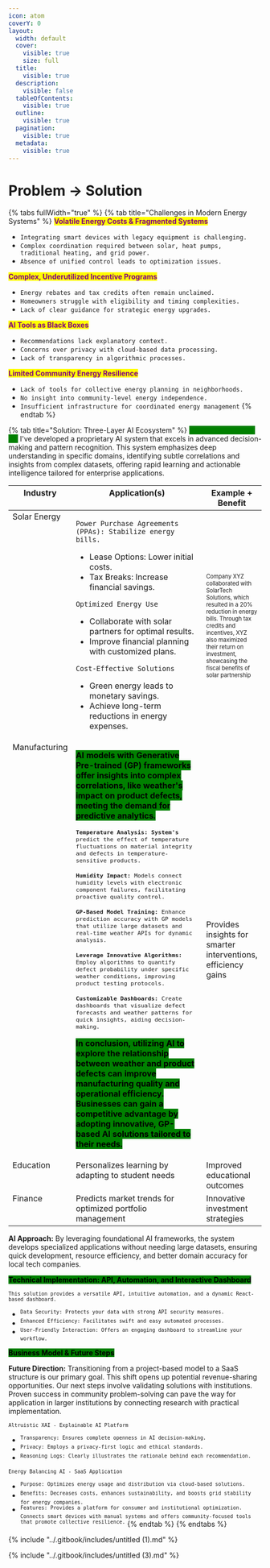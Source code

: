```yaml
---
icon: atom
coverY: 0
layout:
  width: default
  cover:
    visible: true
    size: full
  title:
    visible: true
  description:
    visible: false
  tableOfContents:
    visible: true
  outline:
    visible: true
  pagination:
    visible: true
  metadata:
    visible: true
---
```


# Problem -> Solution

{% tabs fullWidth="true" %}
{% tab title="Challenges in Modern Energy Systems" %}
<mark style="color:purple;">**Volatile Energy Costs & Fragmented Systems**</mark>

* `Integrating smart devices with legacy equipment is challenging.`
* `Complex coordination required between solar, heat pumps, traditional heating, and grid power.`
* `Absence of unified control leads to optimization issues.`

<mark style="color:purple;">**Complex, Underutilized Incentive Programs**</mark>

* `Energy rebates and tax credits often remain unclaimed.`
* `Homeowners struggle with eligibility and timing complexities.`
* `Lack of clear guidance for strategic energy upgrades.`

<mark style="color:purple;">**AI Tools as Black Boxes**</mark>

* `Recommendations lack explanatory context.`
* `Concerns over privacy with cloud-based data processing.`
* `Lack of transparency in algorithmic processes.`

<mark style="color:purple;">**Limited Community Energy Resilience**</mark>

* `Lack of tools for collective energy planning in neighborhoods.`
* `No insight into community-level energy independence.`
* `Insufficient infrastructure for coordinated energy management`
{% endtab %}

{% tab title="Solution: Three-Layer AI Ecosystem" %}
<mark style="color:green;background-color:green;">**Precision Semantic AI:**</mark> I've developed a proprietary AI system that excels in advanced decision-making and pattern recognition. This system emphasizes deep understanding in specific domains, identifying subtle correlations and insights from complex datasets, offering rapid learning and actionable intelligence tailored for enterprise applications.

<table data-full-width="false"><thead><tr><th valign="top">Industry</th><th width="800" valign="top">Application(s)</th><th data-hidden>Example + Benefit</th></tr></thead><tbody><tr><td valign="top">Solar Energy</td><td valign="top"><p><code>Power Purchase Agreements (PPAs): Stabilize energy bills.</code></p><ul><li>Lease Options: Lower initial costs.</li><li>Tax Breaks: Increase financial savings.</li></ul><p><code>Optimized Energy Use</code></p><ul><li>Collaborate with solar partners for optimal results.</li><li>Improve financial planning with customized plans.</li></ul><p><code>Cost-Effective Solutions</code></p><ul><li>Green energy leads to monetary savings.</li><li>Achieve long-term reductions in energy expenses.</li></ul></td><td><sup><sub>Company XYZ collaborated with SolarTech Solutions, which resulted in a 20% reduction in energy bills. Through tax credits and incentives, XYZ also maximized their return on investment, showcasing the fiscal benefits of solar partnership</sub></sup></td></tr><tr><td valign="top">Manufacturing</td><td valign="top"><p><mark style="background-color:green;"><strong>AI models with Generative Pre-trained (GP) frameworks offer insights into complex correlations, like weather's impact on product defects, meeting the demand for predictive analytics.</strong></mark></p><p></p><p><sup><strong><code>Temperature Analysis: System's</code></strong><code> </code><code>predict the effect of temperature fluctuations on material integrity and defects in temperature-sensitive products.</code></sup></p><p><sup><strong><code>Humidity Impact:</code></strong><code> </code><code>Models connect humidity levels with electronic component failures, facilitating proactive quality control.</code></sup></p><p><sup><strong><code>GP-Based Model Training:</code></strong><code> </code><code>Enhance prediction accuracy with GP models that utilize large datasets and real-time weather APIs for dynamic analysis.</code></sup></p><p><sup><strong><code>Leverage Innovative Algorithms:</code></strong><code> </code><code>Employ algorithms to quantify defect probability under specific weather conditions, improving product testing protocols.</code></sup></p><p><sup><strong><code>Customizable Dashboards:</code></strong><code> </code><code>Create dashboards that visualize defect forecasts and weather patterns for quick insights, aiding decision-making.</code></sup></p><p></p><p><mark style="background-color:green;"><strong>In conclusion, utilizing AI to explore the relationship between weather and product defects can improve manufacturing quality and operational efficiency. Businesses can gain a competitive advantage by adopting innovative, GP-based AI solutions tailored to their needs.</strong></mark></p></td><td>Provides insights for smarter interventions, efficiency gains</td></tr><tr><td valign="top">Education</td><td valign="top">Personalizes learning by adapting to student needs</td><td>Improved educational outcomes</td></tr><tr><td valign="top">Finance</td><td valign="top">Predicts market trends for optimized portfolio management</td><td>Innovative investment strategies</td></tr></tbody></table>

**AI Approach:** By leveraging foundational AI frameworks, the system develops specialized applications without needing large datasets, ensuring quick development, resource efficiency, and better domain accuracy for local tech companies.

<mark style="background-color:green;">**Technical Implementation: API, Automation, and Interactive Dashboard**</mark>

<sup>`This solution provides a versatile API, intuitive automation, and a dynamic React-based dashboard.`</sup>

* <sup>`Data Security: Protects your data with strong API security measures.`</sup>
* <sup>`Enhanced Efficiency: Facilitates swift and easy automated processes.`</sup>
* <sup>`User-Friendly Interaction: Offers an engaging dashboard to streamline your workflow.`</sup>

<mark style="background-color:green;">**Business Model & Future Steps**</mark>

**Future Direction:** Transitioning from a project-based model to a SaaS structure is our primary goal. This shift opens up potential revenue-sharing opportunities. Our next steps involve validating solutions with institutions. Proven success in community problem-solving can pave the way for application in larger institutions by connecting research with practical implementation.

<sup>`Altruistic XAI - Explainable AI Platform`</sup>

* <sup>`Transparency: Ensures complete openness in AI decision-making.`</sup>
* <sup>`Privacy: Employs a privacy-first logic and ethical standards.`</sup>
* <sup>`Reasoning Logs: Clearly illustrates the rationale behind each recommendation.`</sup>

<sup>`Energy Balancing AI - SaaS Application`</sup>

* <sup>`Purpose: Optimizes energy usage and distribution via cloud-based solutions.`</sup>
* <sup>`Benefits: Decreases costs, enhances sustainability, and boosts grid stability for energy companies.`</sup>
* <sup>`Features: Provides a platform for consumer and institutional optimization. Connects smart devices with manual systems and offers community-focused tools that promote collective resilience.`</sup>
{% endtab %}
{% endtabs %}

{% include "../.gitbook/includes/untitled (1).md" %}



{% include "../.gitbook/includes/untitled (3).md" %}

